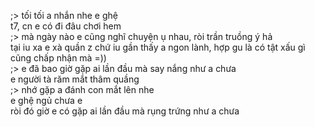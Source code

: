 ;> tối tối a nhắn nhe e ghệ<br>
t7, cn e có đi đâu chơi hem<br>
;> mà ngày nào e cũng nghĩ chuyện ụ nhau, ròi trần truồng ý hả<br>
tại iu xa e xà quần z chứ iu gần thấy a ngon lành, hợp gu là có tật xấu gì cũng chấp nhận mà =))<br>
;> e đã bao giờ gặp ai lần đầu mà say nắng như a chưa<br>
e người tà răm mắt thâm quầng<br>
;> nhớ gặp a đánh con mắt lên nhe<br>
e ghệ ngủ chưa e<br>
ròi đó giờ e có gặp ai lần đầu mà rụng trứng như a chưa
